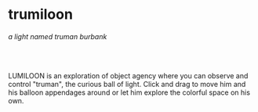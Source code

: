 <div>
<h1>trumiloon</h1> <h6>a light named truman burbank</h6>
</div>
  
&nbsp;

LUMILOON is an exploration of object agency where you can observe and control "truman", the curious ball of light. Click and drag to move him and his balloon appendages around or let him explore the colorful space on his own.
<br>
&nbsp;
&nbsp;
&nbsp;
<br>
